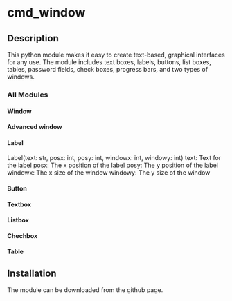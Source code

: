 # cmd_window
## Description

This python module makes it easy to create text-based, graphical interfaces for any use. The module includes text boxes, labels, buttons, list boxes, tables, password fields, check boxes, progress bars, and two types of windows.

### All Modules

#### Window
#### Advanced window
#### Label
Label(text: str, posx: int, posy: int, windowx: int, windowy: int)
    text: Text for the label
    posx: The x position of the label
    posy: The y position of the label
    windowx: The x size of the window
    windowy: The y size of the window
#### Button
#### Textbox
#### Listbox
#### Chechbox
#### Table

## Installation

The module can be downloaded from the github page.

